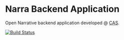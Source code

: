 Narra Backend Application
=========================

Open Narrative backend application developed @ [CAS](http://cas.famu.cz).

[![Build Status](https://travis-ci.org/CAS-FAMU/narra_core.png?branch=master)](https://travis-ci.org/CAS-FAMU/narra_core)
